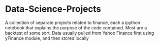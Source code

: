 # Data-Science-Projects
A collection of separate projects related to finance, each a ipython notebook that explains the purpose of the code contained. Most are a backtest of some sort. 
Data usually pulled from Yahoo Finance first using yFinance module, and then stored locally 
